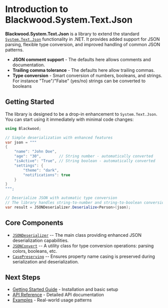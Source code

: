 # Introduction to Blackwood.System.Text.Json

**Blackwood.System.Text.Json** is a library to extend the standard
[`System.Text.Json`](https://learn.microsoft.com/en-us/dotnet/api/system.text.json)
functionality in .NET. It provides added support for JSON parsing,
flexible type conversion, and improved handling of common JSON patterns.

- **JSON comment support** - The defaults here allows comments and documentation.
- **Trailing comma tolerance** - The defaults here allow trailing commas.
- **Type conversion** - Smart conversion of numbers, booleans, and strings.  For instance "True"/"False" (yes/no) strings can be converted to booleans

## Getting Started

The library is designed to be a drop-in enhancement to `System.Text.Json`. You
can start using it immediately with minimal code changes:

```csharp
using Blackwood;

// Simple deserialization with enhanced features
var json = """
{
    "name": "John Doe",
    "age": "30",        // String number - automatically converted
    "isActive": "True", // String boolean - automatically converted
    "settings": {
        "theme": "dark",
        "notifications": true
    }
}
""";

// Deserialize JSON with automatic type conversion
// The library handles string-to-number and string-to-boolean conversion
var result = JSONDeserializer.Deserialize<Person>(json);
```


## Core Components

- [`JSONDeserializer`](xref:Blackwood.JSONDeserializer) -- The main class providing enhanced JSON deserialization capabilities.
- [`JSONConvert`](xref:Blackwood.JSONConvert) -- A utility class for type conversion operations: parsing colors, booleans, etc.
- [`CasePreserving`](xref:Blackwood.CasePreserving) -- Ensures property name casing is preserved during serialization and deserialization.


## Next Steps

- [Getting Started Guide](getting-started.md) - Installation and basic setup
- [API Reference](../api/index.md) - Detailed API documentation
- [Examples](examples.md) - Real-world usage patterns
